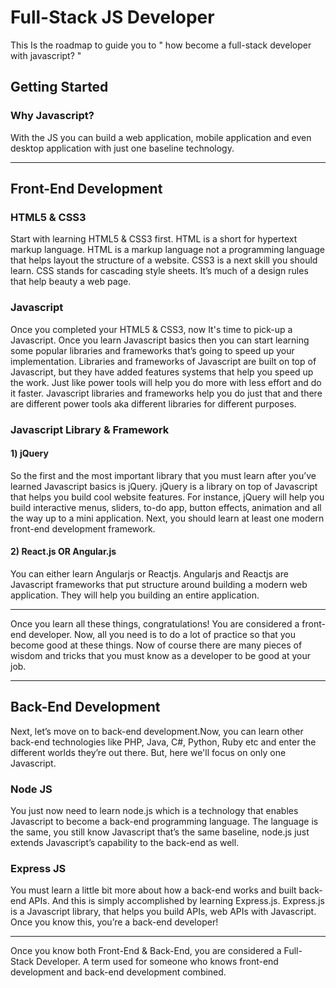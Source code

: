 # Full-Stack JS Developer
This Is the roadmap to guide you to " how become a full-stack developer with javascript? "

## Getting Started

### Why Javascript?
With the JS you can build a web application, mobile application and even desktop application with just one baseline technology.

***
## Front-End Development

### HTML5 & CSS3
Start with learning HTML5 & CSS3 first. HTML is a short for hypertext markup language. HTML is a markup language not a programming language that helps layout the structure of a website.
CSS3 is a next skill you should learn. CSS stands for cascading style sheets. It’s much of a design rules that help beauty a web page.

### Javascript
Once you completed your HTML5 & CSS3, now It's time to pick-up a Javascript.
Once you learn Javascript basics then you can start learning some popular libraries and frameworks that’s going to speed up your implementation.
Libraries and frameworks of Javascript are built on top of Javascript, but they have added features systems that help you speed up the work. Just like power tools will help you do more with less effort and do it faster. Javascript libraries and frameworks help you do just that and there are different power tools aka different libraries for different purposes.

### Javascript Library & Framework

#### 1) jQuery
So the first and the most important library that you must learn after you’ve learned Javascript basics is jQuery. jQuery is a library on top of Javascript that helps you build cool website features. 
For instance, jQuery will help you build interactive menus, sliders, to-do app, button effects, animation and all the way up to a mini application. Next, you should learn at least one modern front-end development framework.

#### 2) React.js OR Angular.js
You can either learn Angularjs or Reactjs. Angularjs and Reactjs are Javascript frameworks that put structure around building a modern web application. They will help you building an entire application.
***

Once you learn all these things, congratulations! You are considered a front-end developer.
Now, all you need is to do a lot of practice so that you become good at these things. Now of course there are many pieces of wisdom and tricks that you must know as a developer to be good at your job.

***
## Back-End Development
Next, let’s move on to back-end development.Now, you can learn other back-end technologies like PHP, Java, C#, Python, Ruby etc and enter the different worlds they’re out there. But, here we'll focus on only one Javascript.

### Node JS
You just now need to learn node.js which is a technology that enables Javascript to become a back-end programming language. The language is the same, you still know Javascript that’s the same baseline, node.js just extends Javascript’s capability to the back-end as well.

### Express JS
You must learn a little bit more about how a back-end works and built back-end APIs. And this is simply accomplished by learning Express.js.
Express.js is a Javascript library, that helps you build APIs, web APIs with Javascript. Once you know this, you’re a back-end developer!
***

Once you know both Front-End & Back-End, you are considered a Full-Stack Developer. A term used for someone who knows front-end development and back-end development combined.
